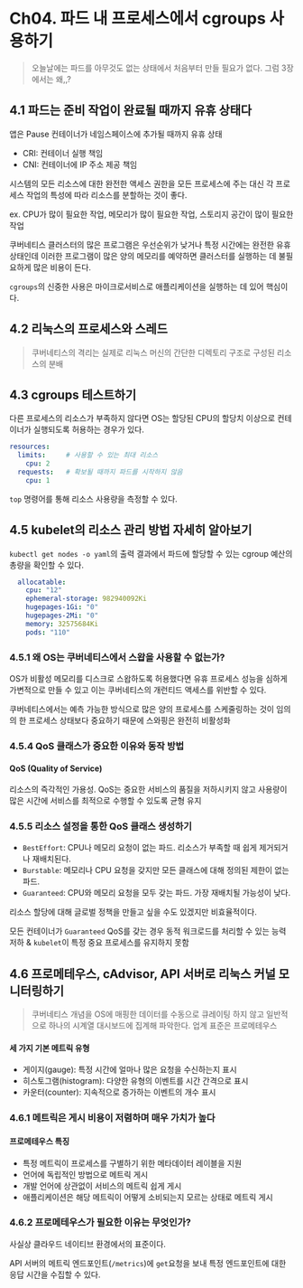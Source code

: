 # Ch04. 파드 내 프로세스에서 cgroups 사용하기
> 오늘날에는 파드를 아무것도 없는 상태에서 처음부터 만들 필요가 없다.
> 그럼 3장에서는 왜,,?
## 4.1 파드는 준비 작업이 완료될 때까지 유휴 상태다
앱은 Pause 컨테이너가 네임스페이스에 추가될 때까지 유휴 상태
* CRI: 컨테이너 실행 책임
* CNI: 컨테이너에 IP 주소 제공 책임

시스템의 모든 리소스에 대한 완전한 액세스 권한을 모든 프로세스에 주는 대신 각 프로세스 작업의 특성에 따라 리소스를 분할하는 것이 좋다.

ex. CPU가 많이 필요한 작업, 메모리가 많이 필요한 작업, 스토리지 공간이 많이 필요한 작업

쿠버네티스 클러스터의 많은 프로그램은 우선순위가 낮거나 특정 시간에는 완전한 유휴 상태인데 이러한 프로그램이 많은 양의 메모리를 예약하면 클러스터를 실행하는 데 불필요하게 많은 비용이 든다.

`cgroups`의 신중한 사용은 마이크로서비스로 애플리케이션을 실행하는 데 있어 핵심이다.
## 4.2 리눅스의 프로세스와 스레드
> 쿠버네티스의 격리는 실제로 리눅스 머신의 간단한 디렉토리 구조로 구성된 리소스의 분배
## 4.3 cgroups 테스트하기
다른 프로세스의 리소스가 부족하지 않다면 OS는 할당된 CPU의 할당치 이상으로 컨테이너가 실행되도록 허용하는 경우가 있다.
```yaml
resources:
  limits:     # 사용할 수 있는 최대 리소스
    cpu: 2
  requests:   # 확보될 때까지 파드를 시작하지 않음
    cpu: 1
```
`top` 명령어를 통해 리소스 사용량을 측정할 수 있다.
## 4.5 kubelet의 리소스 관리 방법 자세히 알아보기
`kubectl get nodes -o yaml`의 출력 결과에서 파드에 할당할 수 있는 cgroup 예산의 총량을 확인할 수 있다.
```yaml
  allocatable:
    cpu: "12"
    ephemeral-storage: 982940092Ki
    hugepages-1Gi: "0"
    hugepages-2Mi: "0"
    memory: 32575684Ki
    pods: "110"
```
### 4.5.1 왜 OS는 쿠버네티스에서 스왑을 사용할 수 없는가?
OS가 비활성 메모리를 디스크로 스왑하도록 허용했다면 유휴 프로세스 성능을 심하게 가변적으로 만들 수 있고 이는 쿠버네티스의 개런티드 액세스를 위반할 수 있다.

쿠버네티스에서는 예측 가능한 방식으로 많은 양의 프로세스를 스케줄링하는 것이 임의의 한 프로세스 상태보다 중요하기 때문에 스와핑은 완전히 비활성화
### 4.5.4 QoS 클래스가 중요한 이유와 동작 방법
#### QoS (Quality of Service)
리소스의 즉각적인 가용성. QoS는 중요한 서비스의 품질을 저하시키지 않고 사용량이 많은 시간에 서비스를 최적으로 수행할 수 있도록 균형 유지
### 4.5.5 리소스 설정을 통한 QoS 클래스 생성하기
* `BestEffort`: CPU나 메모리 요청이 없는 파드. 리소스가 부족할 때 쉽게 제거되거나 재배치된다.
* `Burstable`: 메모리나 CPU 요청을 갖지만 모든 클래스에 대해 정의된 제한이 없는 파드.
* `Guaranteed`: CPU와 메모리 요청을 모두 갖는 파드. 가장 재배치될 가능성이 낮다.

리소스 할당에 대해 글로벌 정책을 만들고 싶을 수도 있겠지만 비효율적이다.

모든 컨테이너가 `Guaranteed` QoS를 갖는 경우 동적 워크로드를 처리할 수 있는 능력 저하 & `kubelet`이 특정 중요 프로세스를 유지하지 못함
## 4.6 프로메테우스, cAdvisor, API 서버로 리눅스 커널 모니터링하기
> 쿠버네티스 개념을 OS에 매핑한 데이터를 수동으로 큐레이팅 하지 않고 일반적으로 하나의 시계열 대시보드에 집계해 파악한다.
> 업계 표준은 프로메테우스

#### 세 가지 기본 메트릭 유형
* 게이지(gauge): 특정 시간에 얼마나 많은 요청을 수신하는지 표시
* 히스토그램(histogram): 다양한 유형의 이벤트를 시간 간격으로 표시
* 카운터(counter): 지속적으로 증가하는 이벤트의 개수 표시
### 4.6.1 메트릭은 게시 비용이 저렴하며 매우 가치가 높다
#### 프로메테우스 특징
* 특정 메트릭이 프로세스를 구별하기 위한 메타데이터 레이블을 지원
* 언어에 독립적인 방법으로 메트릭 게시
* 개발 언어에 상관없이 서비스의 메트릭 쉽게 게시
* 애플리케이션은 해당 메트릭이 어떻게 소비되는지 모르는 상태로 메트릭 게시
### 4.6.2 프로메테우스가 필요한 이유는 무엇인가?
사실상 클라우드 네이티브 환경에서의 표준이다.

API 서버의 메트릭 엔드포인트(`/metrics`)에 `get`요청을 보내 특정 엔드포인트에 대한 응답 시간을 수집할 수 있다.